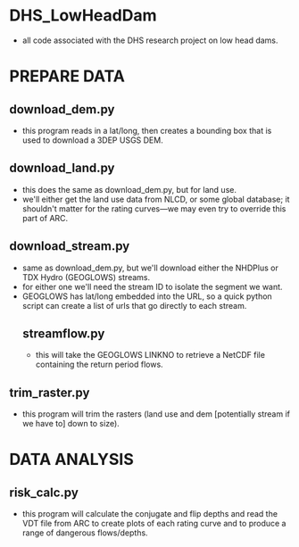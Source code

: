 # DHS_LowHeadDam
- all code associated with the DHS research project on low head dams.

# PREPARE DATA
  ## download_dem.py
  - this program reads in a lat/long, then creates a bounding box that is used to download a 3DEP USGS DEM.
  ## download_land.py
  - this does the same as download_dem.py, but for land use.
  - we'll either get the land use data from NLCD, or some global database; it shouldn't matter for the rating curves—we may even try to override this part of ARC.
  ## download_stream.py
  - same as download_dem.py, but we'll download either the NHDPlus or TDX Hydro (GEOGLOWS) streams.
  - for either one we'll need the stream ID to isolate the segment we want.
  - GEOGLOWS has lat/long embedded into the URL, so a quick python script can create a list of urls that go directly to each stream.
    ## streamflow.py
    - this will take the GEOGLOWS LINKNO to retrieve a NetCDF file containing the return period flows.
  ## trim_raster.py
  - this program will trim the rasters (land use and dem [potentially stream if we have to] down to size).
  
# DATA ANALYSIS
  ## risk_calc.py
  - this program will calculate the conjugate and flip depths and read the VDT file from ARC to create plots of each rating curve and to produce a range of dangerous flows/depths.
  
